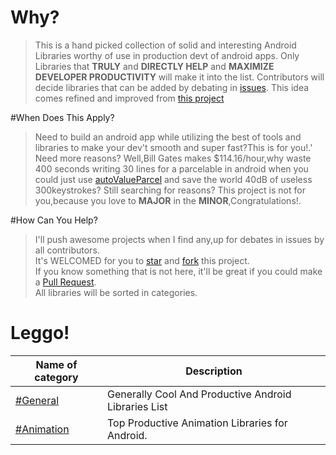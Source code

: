 # Why?
> This is a hand picked collection of solid and interesting Android Libraries worthy of use in production devt of android apps.
> Only Libraries that <b>TRULY</b> and <b>DIRECTLY HELP</b> and <b>MAXIMIZE DEVELOPER PRODUCTIVITY</b> will make it into the list.
> Contributors will decide libraries that can be added by debating in [issues](https://github.com/RbkGh/Android-Libraries-Top-50/issues).
> This idea comes refined and improved from [this project](https://github.com/RbkGh/Android-Libraries-Top-50)

#When Does This Apply?
> Need to build an android app while utilizing the best of tools and libraries to make your dev't smooth and super fast?This is for you!.'
> Need more reasons? Well,Bill Gates makes $114.16/hour,why waste 400 seconds writing 30 lines for a parcelable in android when you could 
 just use [autoValueParcel](https://github.com/rharter/auto-value-parcel) and save the world 40dB of useless 300keystrokes?
> Still searching for reasons? This project is not for you,because you love to <b>MAJOR</b> in the <b>MINOR</b>,Congratulations!.

#How Can You Help?
> I'll push awesome projects when I find any,up for debates in issues by all contributors.  
> It's WELCOMED for you to [star](https://github.com/RbkGh/Android-Libraries-Top-50/stargazers) and [fork](https://github.com/RbkGh/Android-Libraries-Top-50#fork-destination-box) this project.   
> If you know something that is not here, it'll be great if you could make a [Pull Request](https://github.com/RbkGh/Android-Libraries-Top-50/pulls).  
> All libraries will be sorted in categories.

# Leggo!
| Name of category | Description |
  ---------------- | ------------- 
[#General](categories/general.md) | Generally Cool And Productive Android Libraries List
[#Animation](categories/animation.md) | Top Productive Animation Libraries for Android. 
